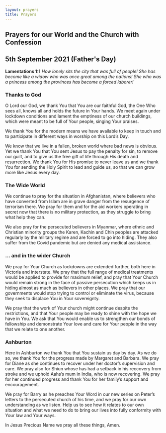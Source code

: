 ```yaml
---
layout: prayers
title: Prayers
---
```

## Prayers for our World and the Church with Confession

## 5th September 2021 (Father's Day)

__Lamentations 1:1__ _How lonely sits the city that was full of people! She has become like a widow who was once great among the nations! She who was a princess among the provinces has become a forced laborer!_

### Thanks to God
O Lord our God, we thank You that You are our faithful God, the One Who sees all, knows all and holds the future in Your hands. We meet again under lockdown conditions and lament the emptiness of our church buildings, which were meant to be full of Your people, singing Your praises.

We thank You for the modern means we have available to keep in touch and to participate in different ways in worship on this Lord’s Day.

We know that we live in a fallen, broken world where bad news is obvious. Yet we thank You that You sent Jesus to pay the penalty for sin, to remove our guilt, and to give us the free gift of life through His death and resurrection. We thank You for His promise to never leave us and we thank You for sending the Holy Spirit to lead and guide us, so that we can grow more like Jesus every day.

### The Wide World 
We continue to pray for the situation in Afghanistan, where believers who have converted from Islam are in grave danger from the resurgence of terrorism there. We pray for them and for the aid workers operating in secret now that there is no military protection, as they  struggle to bring what help they can.

We also pray for the persecuted believers in Myanmar, where ethnic and Christian minority groups the Karen, Kachin and Chin peoples are attacked regularly by the military regime and are forced to go into hiding. They also suffer from the Covid pandemic but are denied any medical assistance.

### ... and in the wider Church
We pray for Your Church as lockdowns are extended further, both here in Victoria and interstate. We pray that the full range of medical treatments would be applied to provide for maximum relief, and pray that Your Church would remain strong in the face of passive persecution which keeps us in hiding almost as much as believers in other places. We pray that our governments would stop trying to control or eliminate the virus, because they seek to displace You in Your sovereignty.

We pray that the work of Your church might continue despite the restrictions, and that Your people may be ready to shine with the hope we have in You. We ask that You would enable us to strengthen our bonds of fellowship and demonstrate Your love and care for Your people in the way that we relate to one another.

### Ashburton
Here in Ashburton we thank You that You sustain us day by day. As we do so, we thank You for the progress made by Margaret and Barbara. We pray for Diane as she continues to recover under her doctor’s supervision and care. We pray also for Shiun whose has had a setback in his reccovery from stroke and we uphold Aahs’s mum in India, who is now recovering. We pray for her continued progress and thank You for her family’s support and encouragement.

We pray for Barry as he preaches Your Word in our new series on Peter’s letters to the persecuted church of his time, and we pray for our own understanding as we listen. Help us to see how it relates to our own situation and what we need to do to bring our lives into fully conformity with Your law and Your ways.

In Jesus Precious Name we pray all these things, Amen.
